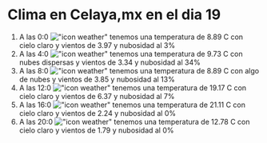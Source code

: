 # Clima en Celaya,mx en el dia 19

1. A las 0:0 !["icon weather"](http://openweathermap.org/img/w/01n.png) tenemos una temperatura de 8.89 C con cielo claro y  vientos de 3.97 y nubosidad al 3%
1. A las 4:0 !["icon weather"](http://openweathermap.org/img/w/03n.png) tenemos una temperatura de 9.73 C con nubes dispersas y  vientos de 3.34 y nubosidad al 34%
1. A las 8:0 !["icon weather"](http://openweathermap.org/img/w/02d.png) tenemos una temperatura de 8.89 C con algo de nubes y  vientos de 3.85 y nubosidad al 13%
1. A las 12:0 !["icon weather"](http://openweathermap.org/img/w/01d.png) tenemos una temperatura de 19.17 C con cielo claro y  vientos de 6.37 y nubosidad al 7%
1. A las 16:0 !["icon weather"](http://openweathermap.org/img/w/01d.png) tenemos una temperatura de 21.11 C con cielo claro y  vientos de 2.24 y nubosidad al 0%
1. A las 20:0 !["icon weather"](http://openweathermap.org/img/w/01n.png) tenemos una temperatura de 12.78 C con cielo claro y  vientos de 1.79 y nubosidad al 0%
